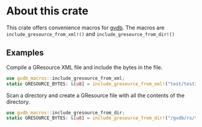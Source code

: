 # About this crate

This crate offers convenience macros for [gvdb](https://crates.io/crates/gvdb).
The macros are `include_gresource_from_xml!()` and `include_gresource_from_dir!()`

## Examples

Compile a GResource XML file and include the bytes in the file.

```rust
use gvdb_macros::include_gresource_from_xml;
static GRESOURCE_BYTES: &[u8] = include_gresource_from_xml!("test/test3.gresource.xml");
```

Scan a directory and create a GResource file with all the contents of the directory.

```rust
use gvdb_macros::include_gresource_from_dir;
static GRESOURCE_BYTES: &[u8] = include_gresource_from_dir!("/gvdb/rs/test", "test/");
```
